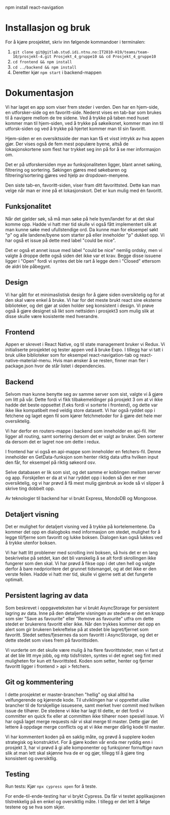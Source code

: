 npm install react-navigation

# Installasjon og bruk

For å kjøre prosjektet, skriv inn følgende kommandoer i terminalen:

1. `git clone git@gitlab.stud.idi.ntnu.no:IT2810-H19/teams/team-10/prosjekt-4.git Prosjekt_4_gruppe10 && cd Prosjekt_4_gruppe10`
2. `cd frontend && npm install`
3. `cd ../backend && npm install`
4. Deretter kjør `npm start` i backend-mappen

# Dokumentasjon

Vi har laget en app som viser frem steder i verden. Den har en hjem-side, en utforsker-side og en favoritt-side. Nederst vises en tab-bar som brukes til å navigere mellom de tre sidene. Ved å trykke på taben med huset kommer man til hjem-siden, ved å trykke på søkeikonet, kommer man inn til utforsk-siden og ved å trykke på hjertet kommer man til sin favoritt.

Hjem-siden er en oversiktsside der man kan få et visst intrykk av hva appen gjør. Der vises også de fem mest populære byene, altså de lokasjonskortene som flest har trykket seg inn på for å se mer informasjon om.

Det er på utforskersiden mye av funksjonaliteten ligger, blant annet søking, filtrering og sortering. Søkingen gjøres med søkebaren og filtrering/sortering gjøres ved hjelp av dropdown-menyene.

Den siste tab-en, favoritt-siden, viser fram ditt favorittsted. Dette kan man velge når man er inne på et lokasjonskort. Det er kun mulig med én favoritt.

## Funksjonalitet

Når det gjelder søk, så må man søke på hele byen/landet for at det skal komme opp.
Hadde vi hatt mer tid skulle vi også fått implementert slik at man kunne søke med ufullstendige ord.
Da kunne man for eksempel søkt "p" og alle landene/byene som starter på eller inneholder "p" dukket opp. Vi har også et issue på dette med label "could be nice".

Det er også et annet issue med label "could be nice" nemlig ordsky, men vi valgte å droppe dette også siden det ikke var et krav. 
Begge disse issuene ligger i "Open" fordi vi syntes det ble rart å legge dem i "Closed" ettersom de aldri ble påbegynt. 

## Design

Vi har gått for et minimaslistisk design for å gjøre siden oversiktelig og for at den skal være enkel å bruke. Vi har for det meste brukt react sine eksterne biblioteker, og det gjør at siden holder seg konsistent i design.
Vi prøve også å gjøre designet så likt som nettsiden i prosjekt3 som mulig slik at disse skulle være kosistente med hverandre. 

## Frontend

Appen er skrevet i React Native, og til state management bruker vi Redux. 
Vi initialiserte prosjektet og tester appen ved å bruke Expo. I tillegg har vi tatt i bruk ulike biblioteker som for eksempel react-navigation-tab og react-native-material-menu. Hvis man ønsker å se resten, finner man fler i package.json hvor de står listet i dependencies.

## Backend

Selvom man kunne benytte seg av samme server som sist, valgte vi å gjøre om litt på vår. Dette fordi vi fikk tilbakemeldinger på prosjekt 3 om at vi ikke hadde det beste oppsettet (f.eks fordi vi sorterte i frontend), og dette var ikke like kompatibelt med veldig store datasett. Vi har også ryddet opp i fetchene og laget egen fil som kjører fetchmetoder for å gjøre det hele mer oversiktelig.

Vi har derfor en routers-mappe i backend som inneholder en api-fil. Her ligger all routing, samt sortering dersom det er valgt av bruker. Den sorterer da dersom det er lagret noe om dette i redux.

I frontend har vi også en api-mappe som inneholder en fetchers-fil. Denne inneholder en GetData-funksjon som henter riktig data utfra hvilken input den får, for eksempel på riktig søkeord osv.

Selve databasen er lik som sist, og det samme er koblingen mellom server og app. Forskjellen er da at vi har ryddet opp i koden så den er mer oversiktelig, og vi har prøvd å få mest mulig gjenbruk av kode så vi slipper å skrive ting dobbelt opp.

Av teknologier til backend har vi brukt Express, MondoDB og Mongoose.

## Detaljert visning

Det er mulighet for detaljert visning ved å trykke på kortelementene. Da kommer det opp en dialogboks med informasjon om stedet, mulighet for å legge til/fjerne som favoritt og lukke boksen. Dialogen kan også lukkes ved å trykke utenfor boksen. 

Vi har hatt litt problemer med scrolling inni boksen, så hvis det er en lang beskrivelse på setdet, kan det bli vanskelig å se alt fordi skrollingen ikke fungerer som den skal. 
Vi har prøvd å fikse opp i det uten hell og valgte derfor å bare nedprioritere det grunnet tidsmangel, og at det ikke er den verste feilen. Hadde vi hatt mer tid, skulle vi gjerne sett at det fungerte optimalt. 

## Persistent lagring av data

Som beskrevet i oppgaveteksten har vi brukt AsyncStorage for persistent lagring av data. Inne på den detaljerte visningen av stedene er det en knapp som sier "Save as favourite" eller "Remove as favourite" utfra om dette stedet er brukerens favoritt eller ikke.
Når den trykkes kommer det opp en alert som gir brukeren bekreftelse på at stedet ble lagret/fjernet som favoritt. Stedet settes/fjesernes da som favoritt i AsyncStorage, og det er dette stedet som vises frem på favorittsiden. 

Vi vurderte om det skulle være mulig å ha flere favorittsteder, men vi fant ut at det ble litt mye jobb, og mtp tidsfristen, syntes vi det egnet seg fint med muligheten for kun ett favorittsted. 
Koden som setter, henter og fjerner favoritt ligger i frontend > api > fetchers. 


## Git og kommentering

I dette prosjektet er master-branchen "hellig" og skal alltid ha velfungerende og kjørende kode. Til utviklingen har vi opprettet ulike brancher til de forskjellige issuesene, samt merket hver commit med hvilken issue de tilhører. De stedene vi ikke har lagt til dette, er det fordi vi committer en quick fix eller at committen ikke tilhører noen spesiell issue. Vi har også laget merge requests når vi skal merge til master. Dette gjør det lettere å oppdage merge conflicts og at vi ikke merger dårlig kode til master.

Vi har kommentert koden på en saklig måte, og prøvd å supplere koden strategisk og konstruktivt. For å gjøre koden vår enda mer ryddig enn i prosjekt 3, har vi prøvd å gi alle komponenter og funksjoner fornuftige navn slik at man lett skal skjønne hva de er og gjør, tillegg til å gjøre ting konsistent og oversiktlig.

## Testing

Run tests:
Kjør `npx cypress open` for å teste.

For ende-til-ende-testing har vi brykt Cypress. Da får vi testet applikasjonen tilstrekkelig på en enkel og oversiktlig måte. I tillegg er det lett å følge testene og se hva som skjer.
